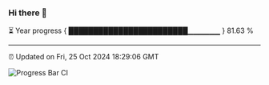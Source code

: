 ### Hi there 👋

⏳ Year progress { ████████████████████████▁▁▁▁▁▁ } 81.63 %

---

⏰ Updated on Fri, 25 Oct 2024 18:29:06 GMT

![Progress Bar CI](https://github.com/ZhaoGui/ZhaoGui/workflows/Progress%20Bar%20CI/badge.svg)

